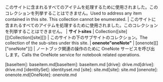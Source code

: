 <span data-ttu-id="e763c-p109">このサイトに含まれるすべてのアイテムを処理するために使用されました。このコレクションを列挙することはできません。</span><span class="sxs-lookup"><span data-stu-id="e763c-p109">Used to address any item contained in this site. This collection cannot be enumerated.</span></span> | このサイトに含まれるすべてのアイテムを処理するために使用されました。このコレクションを列挙することはできません。
| <span data-ttu-id="e763c-179">**サイト**</span><span class="sxs-lookup"><span data-stu-id="e763c-179">**sites**</span></span>         | <span data-ttu-id="e763c-180">Collection([site][])</span><span class="sxs-lookup"><span data-stu-id="e763c-180">Collection([site][])</span></span>     | <span data-ttu-id="e763c-181">このサイトの下のサブサイトのコレクション。</span><span class="sxs-lookup"><span data-stu-id="e763c-181">The collection of the sub-sites under this site.</span></span>
| <span data-ttu-id="e763c-182">**onenote**</span><span class="sxs-lookup"><span data-stu-id="e763c-182">**"oneNote"**</span></span>       | <span data-ttu-id="e763c-183">[onenote][]</span><span class="sxs-lookup"><span data-stu-id="e763c-183">["oneNote"][]</span></span>              | <span data-ttu-id="e763c-184">ノートブック関連の操作のために OneNote サービスを呼び出します。</span><span class="sxs-lookup"><span data-stu-id="e763c-184">Calls the OneNote service for notebook related operations.</span></span>

<span data-ttu-id="e763c-185">[baseItem]: baseitem.md</span><span class="sxs-lookup"><span data-stu-id="e763c-185">[baseItem]: baseitem.md</span></span>
<span data-ttu-id="e763c-186">[drive]: drive.md</span><span class="sxs-lookup"><span data-stu-id="e763c-186">[drive]: drive.md</span></span>
[identitySet]: identityset.md
<span data-ttu-id="e763c-187">[site]: site.md</span><span class="sxs-lookup"><span data-stu-id="e763c-187">[site]: site.md</span></span>
<span data-ttu-id="e763c-188">[onenote]: onenote.md</span><span class="sxs-lookup"><span data-stu-id="e763c-188">[OneNote]: onenote.md</span></span>

<!-- {
  "type": "#page.annotation",
  "description": "",
  "keywords": "",
  "section": "documentation",
  "tocPath": "Resources/Site",
  "tocBookmarks": {
    "Site": "#"
  }
} -->
